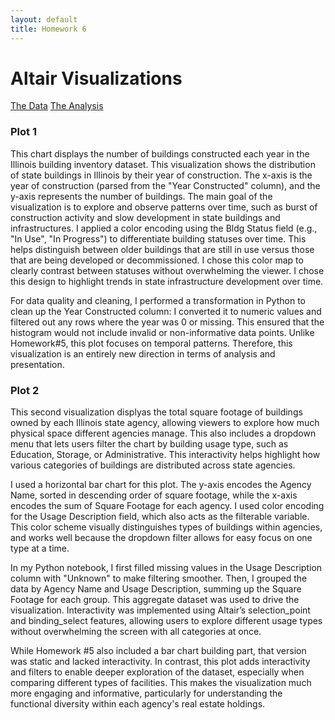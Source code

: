 ```yaml
---
layout: default
title: Homework 6
---
```


# Altair Visualizations
[The Data](https://raw.githubusercontent.com/UIUC-iSchool-DataViz/is445_data/main/building_inventory.csv)
[The Analysis](https://github.com/alexdkim/alexdkim.github.io/blob/master/python_notebooks/Workbook.ipynb)

### Plot 1
This chart displays the number of buildings constructed each year in the Illinois building inventory 
dataset. This visualization shows the distribution of state buildings in Illinois by their year of 
construction. The x-axis is the year of construction (parsed from the "Year Constructed" column), and 
the y-axis represents the number of buildings. The main goal of the visualization is to explore and 
observe patterns over time, such as burst of construction activity and slow development in state 
buildings and infrastructures. I applied a color encoding using the Bldg Status field 
(e.g., "In Use", "In Progress") to differentiate building statuses over time. This helps distinguish 
between older buildings that are still in use versus those that are being developed or decommissioned. 
I chose this color map to clearly contrast between statuses without overwhelming the viewer. I chose this 
design to highlight trends in state infrastructure development over time.

For data quality and cleaning, I performed a transformation in Python to clean up the Year Constructed 
column: I converted it to numeric values and filtered out any rows where the year was 0 or missing. This 
ensured that the histogram would not include invalid or non-informative data points. Unlike Homework#5, 
this plot focuses on temporal patterns. Therefore, this visualization is an entirely new direction in 
terms of analysis and presentation.


### Plot 2
This second visualization displyas the total square footage of buildings owned by each Illinois state 
agency, allowing viewers to explore how much physical space different agencies manage. This also includes 
a dropdown menu that lets users filter the chart by building usage type, such as Education, Storage, or 
Administrative. This interactivity helps highlight how various categories of buildings are distributed 
across state agencies.

I used a horizontal bar chart for this plot. The y-axis encodes the Agency Name, sorted in descending 
order of square footage, while the x-axis encodes the sum of Square Footage for each agency. I used color 
encoding for the Usage Description field, which also acts as the filterable variable. This color scheme 
visually distinguishes types of buildings within agencies, and works well because the dropdown filter 
allows for easy focus on one type at a time.

In my Python notebook, I first filled missing values in the Usage Description column with "Unknown" to 
make filtering smoother. Then, I grouped the data by Agency Name and Usage Description, summing up the 
Square Footage for each group. This aggregate dataset was used to drive the visualization. Interactivity 
was implemented using Altair’s selection_point and binding_select features, allowing users to explore 
different usage types without overwhelming the screen with all categories at once.

While Homework #5 also included a bar chart building part, that version was static and lacked 
interactivity. In contrast, this plot adds interactivity and filters to enable deeper exploration 
of the dataset, especially when comparing different types of facilities. This makes the visualization 
much more engaging and informative, particularly for understanding the functional diversity within each 
agency's real estate holdings.
